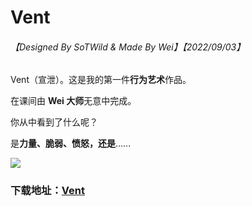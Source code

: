 # Vent

###### 【Designed By SoTWild & Made By Wei】【2022/09/03】

Vent（宣泄）。这是我的第一件**行为艺术**作品。

在课间由 **Wei 大师**无意中完成。

你从中看到了什么呢？

是**力量、脆弱、愤怒，还是**……

![](https://s1.328888.xyz/2022/10/01/M7tIB.jpg)



### 下载地址：<a href = "https://i2.imgu.cc/images/2022/09/04/CXVGH.jpg" download>Vent</a>